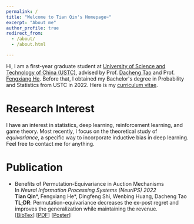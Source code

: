 ```yaml
---
permalink: /
title: "Welcome to Tian Qin's Homepage~"
excerpt: "About me"
author_profile: true
redirect_from: 
  - /about/
  - /about.html

---
```


Hi, I am a first-year graduate student at [University of Science and Technology of China (USTC)](https://www.ustc.edu.cn), advised by Prof. [Dacheng Tao](https://www.sydney.edu.au/engineering/about/our-people/academic-staff/dacheng-tao.html) and Prof. [Fengxiang He](https://fengxianghe.github.io/). Before that, I obtained my Bachelor's degree in Probability and Statistics from USTC in 2022. Here is my [curriculum vitae](https://www.overleaf.com/read/drckcvgkgnsr).

Research Interest
=====
I have an interest in statistics, deep learning, reinforcement learning, and game theory. Most recently, I focus on the theoretical study of *equivariance*, a specific way to incorporate inductive bias in deep learning. Feel free to contact me for anything.

Publication
=====
- Benefits of Permutation-Equivariance in Auction Mechanisms \
  In *Neural Information Processing Systems (NeurIPS) 2022* \
  **Tian Qin**\*, Fengxiang He\*, Dingfeng Shi, Wenbing Huang, Dacheng Tao \
  **TL;DR**: Permutation-equivariance decreases the ex-post regret and improves the generalization while maintaining the revenue. \
  [[BibTex](https://github.com/tianqin0/tianqin0.github.io/blob/master/assets/bib/bpe.bib)] [[PDF](https://arxiv.org/pdf/2210.05579.pdf)] [[Poster](https://github.com/tianqin0/tianqin0.github.io/blob/master/assets/poster/bpe.pdf)]
  
